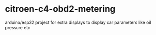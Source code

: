 # citroen-c4-obd2-metering
arduino/esp32 project for extra displays to display car parameters like oil pressure etc
